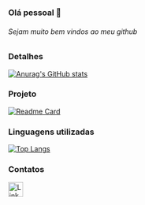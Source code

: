 ### Olá pessoal 👋

###### Sejam muito bem vindos ao meu github

### Detalhes

[![Anurag's GitHub stats](https://github-readme-stats.vercel.app/api?username=kaiohenrique1)](https://github.com/anuraghazra/github-readme-stats)

### Projeto

[![Readme Card](https://github-readme-stats.vercel.app/api/pin/?username=kaiohenrique1&repo=Tik-tok-clone)](https://github.com/anuraghazra/github-readme-stats)

### Linguagens utilizadas

[![Top Langs](https://github-readme-stats.vercel.app/api/top-langs/?username=kaiohenrique1)](https://github.com/anuraghazra/github-readme-stats)

### Contatos

[<img src='https://img.shields.io/badge/Linkedin-0077b5?style=for=the=badge&logo=linkedin&logoColor=white' alt='Linkedin' height='30'>](https://www.linkedin.com/in/kaio-henrique-567240181/)
